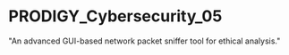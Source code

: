 # PRODIGY_Cybersecurity_05
"An advanced GUI-based network packet sniffer tool for ethical analysis."
